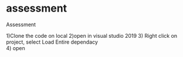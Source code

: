 # assessment
Assessment

1)Clone the code on local
2)open in visual studio 2019
3) Right click on project, select Load Entire dependacy  
4) open 
